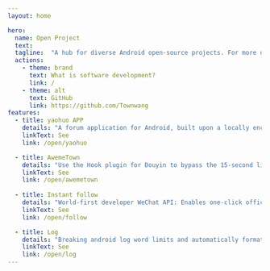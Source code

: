 ```yaml
---
layout: home

hero:
  name: Open Project
  text:
  tagline:  "A hub for diverse Android open-source projects. For more open-source content, search the official account 👉 'OpenApe'"
  actions:
    - theme: brand
      text: What is software development?
      link: /
    - theme: alt
      text: GitHub
      link: https://github.com/Townwang
features:
  - title: yaohuo APP
    details: "A forum application for Android, built upon a locally encapsulated crawler framework"
    linkText: See
    link: /open/yaohuo

  - title: AwemeTown
    details: "Use the Hook plugin for Douyin to bypass the 15-second limit."
    linkText: See
    link: /open/awemetown
	
  - title: Instant follow
    details: "World-first developer WeChat API: Enables one-click official account follow and friend addition in third-party apps—no API or permissions required."
    linkText: See
    link: /open/follow

  - title: Log
    details: "Breaking android log word limits and automatically formatting json."
    linkText: See
    link: /open/log
---
```



